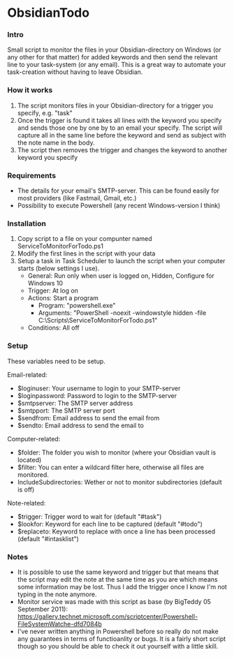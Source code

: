 # ObsidianTodo

### Intro

Small script to monitor the files in your Obsidian-directory on Windows (or any other for that matter) for added keywords and then send the relevant line to your task-system (or any email). This is a great way to automate your task-creation without having to leave Obsidian.

### How it works

1. The script monitors files in your Obsidian-directory for a trigger you specify, e.g. "task"
2. Once the trigger is found it takes all lines with the keyword you specify and sends those one by one by to an email your specify. The script will capture all in the same line before the keyword and send as subject with the note name in the body.
3. The script then removes the trigger and changes the keyword to another keyword you specify

### Requirements
- The details for your email's SMTP-server. This can be found easily for most providers (like Fastmail, Gmail, etc.)
- Possibility to execute Powershell (any recent Windows-version I think)

### Installation
1. Copy script to a file on your compunter named ServiceToMonitorForTodo.ps1
2. Modify the first lines in the script with your data
3. Setup a task in Task Scheduler to launch the script when your computer starts (below settings I use).
	- General: Run only when user is logged on, Hidden, Configure for Windows 10
	- Trigger: At log on
	- Actions: Start a program
		- Program: "powershell.exe"
		- Arguments: "PowerShell -noexit -windowstyle hidden -file C:\Scripts\ServiceToMonitorForTodo.ps1"
	- Conditions: All off

### Setup
These variables need to be setup.

Email-related:
- $loginuser: Your username to login to your SMTP-server
- $loginpassword: Password to login to the SMTP-server
- $smtpserver: The SMTP server address
- $smtpport: The SMTP server port
- $sendfrom: Email address to send the email from
- $sendto: Email address to send the email to

Computer-related:
- $folder: The folder you wish to monitor (where your Obsidian vault is located)
- $filter: You can enter a wildcard filter here, otherwise all files are monitored.
- IncludeSubdirectories: Wether or not to monitor subdirectories (default is off)

Note-related:
- $trigger: Trigger word to wait for (default "#task")
- $lookfor: Keyword for each line to be captured (default "#todo")
- $replaceto: Keyword to replace with once a line has been processed (default "#intasklist")

### Notes
- It is possible to use the same keyword and trigger but that means that the script may edit the note at the same time as you are which means some information may be lost. Thus I add the trigger once I know I'm not typing in the note anymore.
- Monitor service was made with this script as base (by BigTeddy 05 September 2011): https://gallery.technet.microsoft.com/scriptcenter/Powershell-FileSystemWatche-dfd7084b
- I've never written anything in Powershell before so really do not make any guarantees in terms of functioanlity or bugs. It is a fairly short script though so you should be able to check it out yourself with a little skill.
